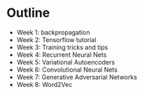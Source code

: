 # Outline #

* Week 1: backpropagation 
* Week 2: Tensorflow tutorial
* Week 3: Training tricks and tips 
* Week 4: Recurrent Neural Nets
* Week 5: Variational Autoencoders
* Week 6: Convolutional Neural Nets
* Week 7: Generative Adversarial Networks
* Week 8: Word2Vec

